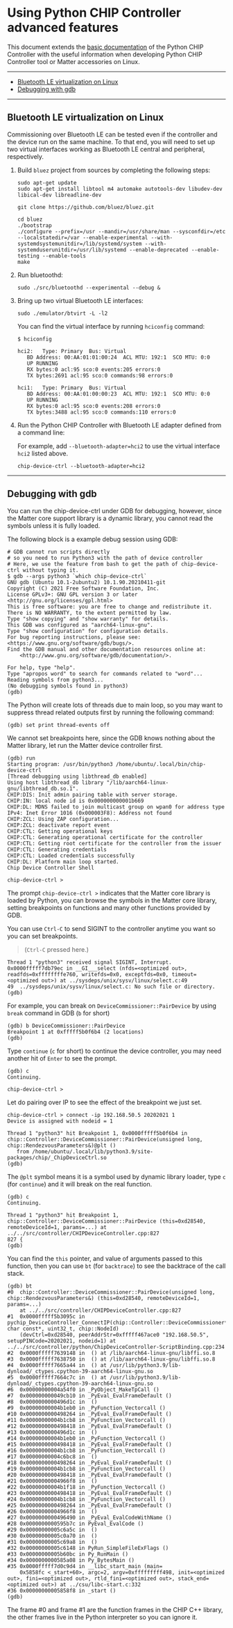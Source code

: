 # Using Python CHIP Controller advanced features

This document extends the
[basic documentation](python_chip_controller_building.md) of the Python CHIP
Controller with the useful information when developing Python CHIP Controller
tool or Matter accessories on Linux.

<hr>

-   [Bluetooth LE virtualization on Linux](#virtualization)
-   [Debugging with gdb](#gdb)

<hr>

<a name="virtualization"></a>

## Bluetooth LE virtualization on Linux

Commissioning over Bluetooth LE can be tested even if the controller and the
device run on the same machine. To that end, you will need to set up two virtual
interfaces working as Bluetooth LE central and peripheral, respectively.

1. Build `bluez` project from sources by completing the following steps:

    ```
    sudo apt-get update
    sudo apt-get install libtool m4 automake autotools-dev libudev-dev libical-dev libreadline-dev

    git clone https://github.com/bluez/bluez.git

    cd bluez
    ./bootstrap
    ./configure --prefix=/usr --mandir=/usr/share/man --sysconfdir=/etc --localstatedir=/var --enable-experimental --with-systemdsystemunitdir=/lib/systemd/system --with-systemduserunitdir=/usr/lib/systemd --enable-deprecated --enable-testing --enable-tools
    make
    ```

2. Run bluetoothd:

    ```
    sudo ./src/bluetoothd --experimental --debug &
    ```

3. Bring up two virtual Bluetooth LE interfaces:

    ```
    sudo ./emulator/btvirt -L -l2
    ```

    You can find the virtual interface by running `hciconfig` command:

    ```
    $ hciconfig

    hci2:	Type: Primary  Bus: Virtual
       BD Address: 00:AA:01:01:00:24  ACL MTU: 192:1  SCO MTU: 0:0
       UP RUNNING
       RX bytes:0 acl:95 sco:0 events:205 errors:0
       TX bytes:2691 acl:95 sco:0 commands:98 errors:0

    hci1:	Type: Primary  Bus: Virtual
       BD Address: 00:AA:01:00:00:23  ACL MTU: 192:1  SCO MTU: 0:0
       UP RUNNING
       RX bytes:0 acl:95 sco:0 events:208 errors:0
       TX bytes:3488 acl:95 sco:0 commands:110 errors:0
    ```

4. Run the Python CHIP Controller with Bluetooth LE adapter defined from a
   command line:

    For example, add `--bluetooth-adapter=hci2` to use the virtual interface
    `hci2` listed above.

    ```
    chip-device-ctrl --bluetooth-adapter=hci2
    ```

<hr>

<a name="gdb"></a>

## Debugging with gdb

You can run the chip-device-ctrl under GDB for debugging, however, since the
Matter core support library is a dynamic library, you cannot read the symbols
unless it is fully loaded.

The following block is a example debug session using GDB:

```
# GDB cannot run scripts directly
# so you need to run Python3 with the path of device controller
# Here, we use the feature from bash to get the path of chip-device-ctrl without typing it.
$ gdb --args python3 `which chip-device-ctrl`
GNU gdb (Ubuntu 10.1-2ubuntu2) 10.1.90.20210411-git
Copyright (C) 2021 Free Software Foundation, Inc.
License GPLv3+: GNU GPL version 3 or later <http://gnu.org/licenses/gpl.html>
This is free software: you are free to change and redistribute it.
There is NO WARRANTY, to the extent permitted by law.
Type "show copying" and "show warranty" for details.
This GDB was configured as "aarch64-linux-gnu".
Type "show configuration" for configuration details.
For bug reporting instructions, please see:
<https://www.gnu.org/software/gdb/bugs/>.
Find the GDB manual and other documentation resources online at:
    <http://www.gnu.org/software/gdb/documentation/>.

For help, type "help".
Type "apropos word" to search for commands related to "word"...
Reading symbols from python3...
(No debugging symbols found in python3)
(gdb)
```

The Python will create lots of threads due to main loop, so you may want to
suppress thread related outputs first by running the following command:

```
(gdb) set print thread-events off
```

We cannot set breakpoints here, since the GDB knows nothing about the Matter
library, let run the Matter device controller first.

```
(gdb) run
Starting program: /usr/bin/python3 /home/ubuntu/.local/bin/chip-device-ctrl
[Thread debugging using libthread_db enabled]
Using host libthread_db library "/lib/aarch64-linux-gnu/libthread_db.so.1".
CHIP:DIS: Init admin pairing table with server storage.
CHIP:IN: local node id is 0x000000000001b669
CHIP:DL: MDNS failed to join multicast group on wpan0 for address type IPv4: Inet Error 1016 (0x000003F8): Address not found
CHIP:ZCL: Using ZAP configuration...
CHIP:ZCL: deactivate report event
CHIP:CTL: Getting operational keys
CHIP:CTL: Generating operational certificate for the controller
CHIP:CTL: Getting root certificate for the controller from the issuer
CHIP:CTL: Generating credentials
CHIP:CTL: Loaded credentials successfully
CHIP:DL: Platform main loop started.
Chip Device Controller Shell

chip-device-ctrl >
```

The prompt `chip-device-ctrl >` indicates that the Matter core library is loaded
by Python, you can browse the symbols in the Matter core library, setting
breakpoints on functions and many other functions provided by GDB.

You can use `Ctrl-C` to send SIGINT to the controller anytime you want so you
can set breakpoints.

> (`Ctrl-C` pressed here.)

```
Thread 1 "python3" received signal SIGINT, Interrupt.
0x0000fffff7db79ec in __GI___select (nfds=<optimized out>, readfds=0xffffffffe760, writefds=0x0, exceptfds=0x0, timeout=<optimized out>) at ../sysdeps/unix/sysv/linux/select.c:49
49	../sysdeps/unix/sysv/linux/select.c: No such file or directory.
(gdb)
```

For example, you can break on `DeviceCommissioner::PairDevice` by using `break`
command in GDB (`b` for short)

```
(gdb) b DeviceCommissioner::PairDevice
Breakpoint 1 at 0xfffff5b0f6b4 (2 locations)
(gdb)
```

Type `continue` (`c` for short) to continue the device controller, you may need
another hit of `Enter` to see the prompt.

```
(gdb) c
Continuing.

chip-device-ctrl >
```

Let do pairing over IP to see the effect of the breakpoint we just set.

```
chip-device-ctrl > connect -ip 192.168.50.5 20202021 1
Device is assigned with nodeid = 1

Thread 1 "python3" hit Breakpoint 1, 0x0000fffff5b0f6b4 in chip::Controller::DeviceCommissioner::PairDevice(unsigned long, chip::RendezvousParameters&)@plt ()
   from /home/ubuntu/.local/lib/python3.9/site-packages/chip/_ChipDeviceCtrl.so
(gdb)
```

The `@plt` symbol means it is a symbol used by dynamic library loader, type `c`
(for `continue`) and it will break on the real function.

```
(gdb) c
Continuing.

Thread 1 "python3" hit Breakpoint 1, chip::Controller::DeviceCommissioner::PairDevice (this=0xd28540, remoteDeviceId=1, params=...) at ../../src/controller/CHIPDeviceController.cpp:827
827	{
(gdb)
```

You can find the `this` pointer, and value of arguments passed to this function,
then you can use `bt` (for `backtrace`) to see the backtrace of the call stack.

```
(gdb) bt
#0  chip::Controller::DeviceCommissioner::PairDevice(unsigned long, chip::RendezvousParameters&) (this=0xd28540, remoteDeviceId=1, params=...)
    at ../../src/controller/CHIPDeviceController.cpp:827
#1  0x0000fffff5b3095c in pychip_DeviceController_ConnectIP(chip::Controller::DeviceCommissioner*, char const*, uint32_t, chip::NodeId)
    (devCtrl=0xd28540, peerAddrStr=0xfffff467ace0 "192.168.50.5", setupPINCode=20202021, nodeid=1) at ../../src/controller/python/ChipDeviceController-ScriptBinding.cpp:234
#2  0x0000fffff7639148 in  () at /lib/aarch64-linux-gnu/libffi.so.8
#3  0x0000fffff7638750 in  () at /lib/aarch64-linux-gnu/libffi.so.8
#4  0x0000fffff7665a44 in  () at /usr/lib/python3.9/lib-dynload/_ctypes.cpython-39-aarch64-linux-gnu.so
#5  0x0000fffff7664c7c in  () at /usr/lib/python3.9/lib-dynload/_ctypes.cpython-39-aarch64-linux-gnu.so
#6  0x00000000004a54f0 in _PyObject_MakeTpCall ()
#7  0x000000000049cb10 in _PyEval_EvalFrameDefault ()
#8  0x0000000000496d1c in  ()
#9  0x00000000004b1eb0 in _PyFunction_Vectorcall ()
#10 0x0000000000498264 in _PyEval_EvalFrameDefault ()
#11 0x00000000004b1cb8 in _PyFunction_Vectorcall ()
#12 0x0000000000498418 in _PyEval_EvalFrameDefault ()
#13 0x0000000000496d1c in  ()
#14 0x00000000004b1eb0 in _PyFunction_Vectorcall ()
#15 0x0000000000498418 in _PyEval_EvalFrameDefault ()
#16 0x00000000004b1cb8 in _PyFunction_Vectorcall ()
#17 0x00000000004c6bc8 in  ()
#18 0x0000000000498264 in _PyEval_EvalFrameDefault ()
#19 0x00000000004b1cb8 in _PyFunction_Vectorcall ()
#20 0x0000000000498418 in _PyEval_EvalFrameDefault ()
#21 0x00000000004966f8 in  ()
#22 0x00000000004b1f18 in _PyFunction_Vectorcall ()
#23 0x0000000000498418 in _PyEval_EvalFrameDefault ()
#24 0x00000000004b1cb8 in _PyFunction_Vectorcall ()
#25 0x0000000000498264 in _PyEval_EvalFrameDefault ()
#26 0x00000000004966f8 in  ()
#27 0x0000000000496490 in _PyEval_EvalCodeWithName ()
#28 0x0000000000595b7c in PyEval_EvalCode ()
#29 0x00000000005c6a5c in  ()
#30 0x00000000005c0a70 in  ()
#31 0x00000000005c69a8 in  ()
#32 0x00000000005c6148 in PyRun_SimpleFileExFlags ()
#33 0x00000000005b60bc in Py_RunMain ()
#34 0x0000000000585a08 in Py_BytesMain ()
#35 0x0000fffff7d0c9d4 in __libc_start_main (main=
    0x5858fc <_start+60>, argc=2, argv=0xfffffffff498, init=<optimized out>, fini=<optimized out>, rtld_fini=<optimized out>, stack_end=<optimized out>) at ../csu/libc-start.c:332
#36 0x00000000005858f8 in _start ()
(gdb)
```

The frame #0 and frame #1 are the function frames in the CHIP C++ library, the
other frames live in the Python interpreter so you can ignore it.
